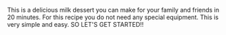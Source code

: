 This is a delicious milk dessert you can make for your family and friends in 20 minutes. For this recipe you do not need any special equipment. This is very simple and easy. SO LET'S GET STARTED!!
